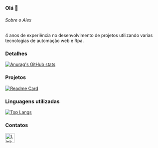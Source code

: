### Olá 👋


###### Sobre o Alex
4 anos de experiência no desenvolvimento de projetos utilizando varias tecnologias de automação web e Rpa.

### Detalhes

[![Anurag's GitHub stats](https://github-readme-stats.vercel.app/api?username=Viper0333&show_icons=true&theme=dark)](https://github.com/anuraghazra/github-readme-stats)

### Projetos

[![Readme Card](https://github-readme-stats.vercel.app/api/pin/?username=Viper0333&repo=Cartorioebac&theme=dark)](https://github.com/anuraghazra/github-readme-stats)

### Linguagens utilizadas

[![Top Langs](https://github-readme-stats.vercel.app/api/top-langs/?username=Viper0333&layout=compact)](https://github.com/anuraghazra/github-readme-stats)


### Contatos

[<img src='https://img.shields.io/badge/LinkedIn-0077B5?style=for-the-badge&logo=linkedin&logoColor=white' alt='Linkedin' height='30'>](https://www.linkedin.com/in/alex-santos-27659794)
